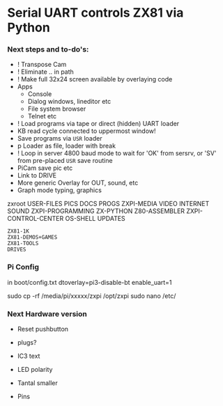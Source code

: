

# Serial UART controls ZX81 via Python


### Next steps and to-do's:

* ! Transpose Cam
* ! Eliminate .. in path
* ! Make full 32x24 screen available by overlaying code
* Apps
    * Console
    * Dialog windows, lineditor etc
    * File system browser
    * Telnet etc
* ! Load programs via tape or direct (hidden) UART loader
* KB read cycle connected to uppermost window!
* Save programs via `USR` loader
* p Loader as file, loader with break
* ! Loop in server 4800 baud mode to wait for 'OK' from sersrv, or 'SV' from pre-placed `USR` save routine 
* PiCam save pic etc
* Link to DRIVE
* More generic Overlay for OUT, sound, etc
* Graph mode typing, graphics

zxroot
	USER-FILES				PICS DOCS PROGS
	ZXPI-MEDIA				VIDEO INTERNET SOUND 
	ZXPI-PROGRAMMING		ZX-PYTHON   Z80-ASSEMBLER
	ZXPI-CONTROL-CENTER		OS-SHELL  UPDATES
	
	ZX81-1K
	ZX81-DEMOS+GAMES
	ZX81-TOOLS
	DRIVES

### Pi Config

in boot/config.txt
dtoverlay=pi3-disable-bt
enable_uart=1

sudo cp -rf /media/pi/xxxxx/zxpi /opt/zxpi
sudo nano /etc/


### Next Hardware version
* Reset pushbutton
* plugs?

* IC3 text
* LED polarity
* Tantal smaller
* Pins